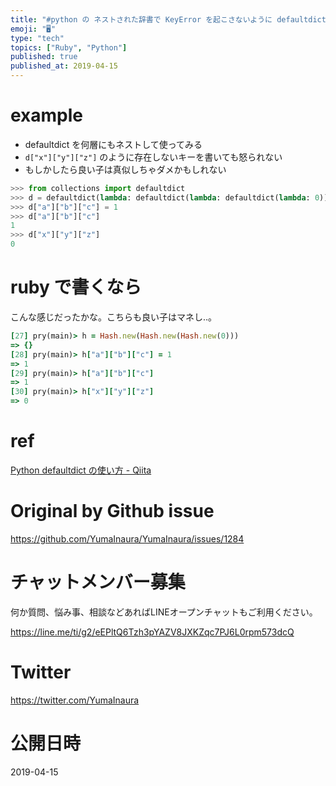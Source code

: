```yaml
---
title: "#python の ネストされた辞書で KeyError を起こさないように defaultdict を利用する例 ( #ruby 比較 )"
emoji: "🖥"
type: "tech"
topics: ["Ruby", "Python"]
published: true
published_at: 2019-04-15
---
```


# example

- defaultdict を何層にもネストして使ってみる
- `d["x"]["y"]["z"]` のように存在しないキーを書いても怒られない
- もしかしたら良い子は真似しちゃダメかもしれない

```py
>>> from collections import defaultdict
>>> d = defaultdict(lambda: defaultdict(lambda: defaultdict(lambda: 0)))
>>> d["a"]["b"]["c"] = 1
>>> d["a"]["b"]["c"]
1
>>> d["x"]["y"]["z"]
0
```

# ruby で書くなら

こんな感じだったかな。こちらも良い子はマネし‥。

```rb
[27] pry(main)> h = Hash.new(Hash.new(Hash.new(0)))
=> {}
[28] pry(main)> h["a"]["b"]["c"] = 1
=> 1
[29] pry(main)> h["a"]["b"]["c"]
=> 1
[30] pry(main)> h["x"]["y"]["z"]
=> 0
```

# ref

[Python defaultdict の使い方 - Qiita](https://qiita.com/xza/items/72a1b07fcf64d1f4bdb7)

# Original by Github issue

https://github.com/YumaInaura/YumaInaura/issues/1284








<!-- Update From Qiita API -->

# チャットメンバー募集


何か質問、悩み事、相談などあればLINEオープンチャットもご利用ください。

https://line.me/ti/g2/eEPltQ6Tzh3pYAZV8JXKZqc7PJ6L0rpm573dcQ





# Twitter


https://twitter.com/YumaInaura


<!-- Update From Qiita API -->



# 公開日時

2019-04-15
